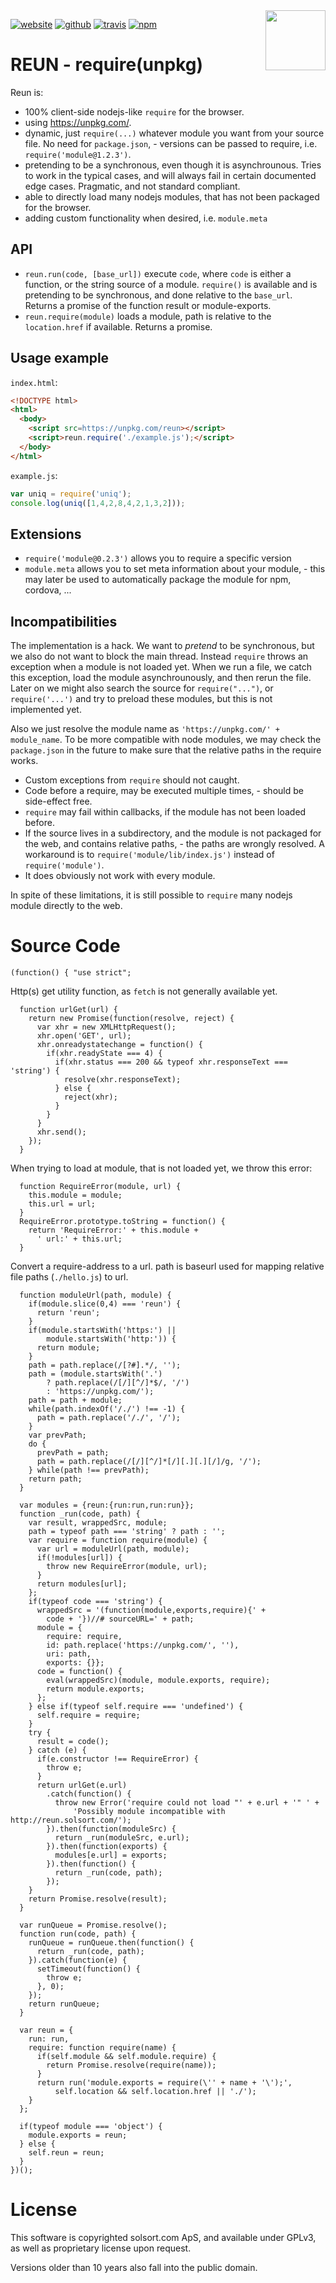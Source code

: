 <img src=https://reun.solsort.com/icon.png width=96 height=96 align=right> 

[![website](https://img.shields.io/badge/website-reun.solsort.com-blue.svg)](https://reun.solsort.com/)
[![github](https://img.shields.io/badge/github-solsort/reun-blue.svg)](https://github.com/solsort/reun)
[![travis](https://img.shields.io/travis/solsort/reun.svg)](https://travis-ci.org/solsort/reun)
[![npm](https://img.shields.io/npm/v/reun.svg)](https://www.npmjs.com/package/reun)


# REUN - require(unpkg) 

Reun is:

- 100% client-side nodejs-like `require` for the browser.
- using https://unpkg.com/.
- dynamic, just `require(...)` whatever module you want from your source file. No need for `package.json`, - versions can be passed to require, i.e. `require('module@1.2.3')`.
- pretending to be a synchronous, even though it is asynchrounous. Tries to work in the typical cases, and will always fail in certain documented edge cases. Pragmatic, and not standard compliant.
- able to directly load many nodejs modules, that has not been packaged for the browser.
- adding custom functionality when desired, i.e. `module.meta`

## API

- `reun.run(code, [base_url])` execute `code`, where `code` is either a function, or the string source of a module. `require()` is available and is pretending to be synchronous, and done relative to the `base_url`. Returns a promise of the function result or module-exports.
- `reun.require(module)` loads a module, path is relative to the `location.href` if available. Returns a promise.

## Usage example

`index.html`:
```html
<!DOCTYPE html>
<html>
  <body>
    <script src=https://unpkg.com/reun></script>
    <script>reun.require('./example.js');</script>
  </body>
</html>
```

`example.js`:
```javascript
var uniq = require('uniq');
console.log(uniq([1,4,2,8,4,2,1,3,2]));
```

## Extensions

- `require('module@0.2.3')` allows you to require a specific version
- `module.meta` allows you to set meta information about your module, - this may later be used to automatically package the module for npm, cordova, ...

## Incompatibilities

The implementation is a hack. We want to _pretend_ to be synchronous, but we also do not want to block the main thread. Instead `require` throws an exception when a module is not loaded yet. When we run a file, we catch this exception, load the module asynchrounously, and then rerun the file. Later on we might also search the source for `require("...")`, or `require('...')` and try to preload these modules, but this is not implemented yet.

Also we just resolve the module name as `'https://unpkg.com/' + module_name`. To be more compatible with node modules, we may check the `package.json` in the future to make sure that the relative paths in the require works.

- Custom exceptions from `require` should not caught.
- Code before a require, may be executed multiple times, - should be side-effect free.
- `require` may fail within callbacks, if the module has not been loaded before.
- If the source lives in a subdirectory, and the module is not packaged for the web, and contains relative paths, - the paths are wrongly resolved. A workaround is to `require('module/lib/index.js')` instead of `require('module')`.
- It does obviously not work with every module.

In spite of these limitations, it is still possible to `require` many nodejs module directly to the web.

# Source Code
    
    (function() { "use strict";
    
    
Http(s) get utility function, as `fetch` is not generally available yet.

      function urlGet(url) {
        return new Promise(function(resolve, reject) {
          var xhr = new XMLHttpRequest();
          xhr.open('GET', url);
          xhr.onreadystatechange = function() {
            if(xhr.readyState === 4) {
              if(xhr.status === 200 && typeof xhr.responseText === 'string') {
                resolve(xhr.responseText);
              } else {
                reject(xhr);
              }
            }
          }
          xhr.send();
        });
      }
    
    
When trying to load at module, that is not loaded yet, we throw this error:

      function RequireError(module, url) { 
        this.module = module; 
        this.url = url;
      }
      RequireError.prototype.toString = function() {
        return 'RequireError:' + this.module +
          ' url:' + this.url;
      }
    
Convert a require-address to a url.
path is baseurl used for mapping relative file paths (`./hello.js`) to url.

      function moduleUrl(path, module) {
        if(module.slice(0,4) === 'reun') {
          return 'reun';
        }
        if(module.startsWith('https:') ||
            module.startsWith('http:')) {
          return module;
        }
        path = path.replace(/[?#].*/, '');
        path = (module.startsWith('.')
            ? path.replace(/[/][^/]*$/, '/')  
            : 'https://unpkg.com/');
        path = path + module;
        while(path.indexOf('/./') !== -1) {
          path = path.replace('/./', '/');
        }
        var prevPath;
        do {
          prevPath = path;
          path = path.replace(/[/][^/]*[/][.][.][/]/g, '/');
        } while(path !== prevPath);
        return path;
      }
    
      var modules = {reun:{run:run,run:run}};
      function _run(code, path) {
        var result, wrappedSrc, module;
        path = typeof path === 'string' ? path : '';
        var require = function require(module) {
          var url = moduleUrl(path, module);
          if(!modules[url]) {
            throw new RequireError(module, url);
          } 
          return modules[url];
        };
        if(typeof code === 'string') {
          wrappedSrc = '(function(module,exports,require){' +
            code + '})//# sourceURL=' + path;
          module = {
            require: require,
            id: path.replace('https://unpkg.com/', ''),
            uri: path,
            exports: {}};
          code = function() {
            eval(wrappedSrc)(module, module.exports, require);
            return module.exports;
          };
        } else if(typeof self.require === 'undefined') {
          self.require = require;
        }
        try {
          result = code();
        } catch (e) {
          if(e.constructor !== RequireError) {
            throw e;
          }
          return urlGet(e.url)
            .catch(function() {
              throw new Error('require could not load "' + e.url + '" ' +
                  'Possibly module incompatible with http://reun.solsort.com/');
            }).then(function(moduleSrc) {
              return _run(moduleSrc, e.url);
            }).then(function(exports) {
              modules[e.url] = exports;
            }).then(function() {
              return _run(code, path);
            });
        }
        return Promise.resolve(result);
      }
    
      var runQueue = Promise.resolve();
      function run(code, path) {
        runQueue = runQueue.then(function() {
          return _run(code, path);
        }).catch(function(e) {
          setTimeout(function() {
            throw e;
          }, 0);
        });
        return runQueue;
      }
    
      var reun = {
        run: run,
        require: function require(name) {
          if(self.module && self.module.require) {
            return Promise.resolve(require(name));
          }
          return run('module.exports = require(\'' + name + '\');', 
              self.location && self.location.href || './');
        }
      };
    
      if(typeof module === 'object') {
        module.exports = reun;
      } else {
        self.reun = reun;
      }
    })();
    
# License

This software is copyrighted solsort.com ApS, and available under GPLv3, as well as proprietary license upon request.

Versions older than 10 years also fall into the public domain.

    
